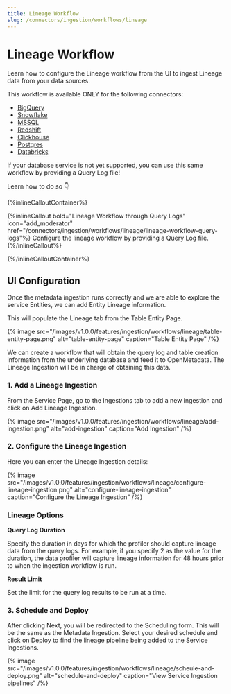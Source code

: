 ```yaml
---
title: Lineage Workflow
slug: /connectors/ingestion/workflows/lineage
---
```


# Lineage Workflow

Learn how to configure the Lineage workflow from the UI to ingest Lineage data from your data sources.

This workflow is available ONLY for the following connectors:

- [BigQuery](/connectors/database/bigquery)
- [Snowflake](/connectors/database/snowflake)
- [MSSQL](/connectors/database/mssql)
- [Redshift](/connectors/database/redshift)
- [Clickhouse](/connectors/database/clickhouse)
- [Postgres](/connectors/database/postgres)
- [Databricks](/connectors/database/databricks)

If your database service is not yet supported, you can use this same workflow by providing a Query Log file!

Learn how to do so 👇

{%inlineCalloutContainer%}

{%inlineCallout
  bold="Lineage Workflow through Query Logs"
  icon="add_moderator"
  href="/connectors/ingestion/workflows/lineage/lineage-workflow-query-logs"%}
Configure the lineage workflow by providing a Query Log file.
{%/inlineCallout%}

{%/inlineCalloutContainer%}

## UI Configuration

Once the metadata ingestion runs correctly and we are able to explore the service Entities, we can add Entity Lineage information.

This will populate the Lineage tab from the Table Entity Page.

{% image
  src="/images/v1.0.0/features/ingestion/workflows/lineage/table-entity-page.png"
  alt="table-entity-page"
  caption="Table Entity Page"
 /%}


We can create a workflow that will obtain the query log and table creation information from the underlying database and feed it to OpenMetadata. The Lineage Ingestion will be in charge of obtaining this data.

### 1. Add a Lineage Ingestion

From the Service Page, go to the Ingestions tab to add a new ingestion and click on Add Lineage Ingestion.

{% image
  src="/images/v1.0.0/features/ingestion/workflows/lineage/add-ingestion.png"
  alt="add-ingestion"
  caption="Add Ingestion"
 /%}

### 2. Configure the Lineage Ingestion

Here you can enter the Lineage Ingestion details:

{% image
  src="/images/v1.0.0/features/ingestion/workflows/lineage/configure-lineage-ingestion.png"
  alt="configure-lineage-ingestion"
  caption="Configure the Lineage Ingestion"
 /%}

### Lineage Options

**Query Log Duration**

Specify the duration in days for which the profiler should capture lineage data from the query logs. For example, if you specify 2 as the value for the duration, the data profiler will capture lineage information for 48 hours prior to when the ingestion workflow is run.

**Result Limit**

Set the limit for the query log results to be run at a time.


### 3. Schedule and Deploy

After clicking Next, you will be redirected to the Scheduling form. This will be the same as the Metadata Ingestion. Select your desired schedule and click on Deploy to find the lineage pipeline being added to the Service Ingestions.

{% image
  src="/images/v1.0.0/features/ingestion/workflows/lineage/scheule-and-deploy.png"
  alt="schedule-and-deploy"
  caption="View Service Ingestion pipelines"
 /%}

